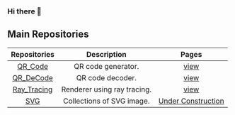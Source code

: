 ### Hi there 👋


## Main Repositories
| Repositories | Description | Pages |
|:-:|:-:|:-:|
| [QR_Code](https://github.com/KTechi/QR_Code) | QR code generator. | [view](https://KTechi.github.io/QR_Code/) |
| [QR_DeCode](https://github.com/KTechi/QR_DeCode) | QR code decoder. | [view](https://KTechi.github.io/QR_DeCode/) |
| [Ray_Tracing](https://github.com/KTechi/Ray_Tracing) | Renderer using ray tracing. | [view](https://KTechi.github.io/Ray_Tracing/) |
| [SVG]() | Collections of SVG image. | [Under Construction]() |


<!--
**KTechi/KTechi** is a ✨ _special_ ✨ repository because its `README.md` (this file) appears on your GitHub profile.

Here are some ideas to get you started:

- 🔭 I’m currently working on ...
- 🌱 I’m currently learning ...
- 👯 I’m looking to collaborate on ...
- 🤔 I’m looking for help with ...
- 💬 Ask me about ...
- 📫 How to reach me: ...
- 😄 Pronouns: ...
- ⚡ Fun fact: ...
-->
